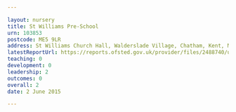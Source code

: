 ```yaml
---

layout: nursery
title: St Williams Pre-School
urn: 103853
postcode: ME5 9LR
address: St Williams Church Hall, Walderslade Village, Chatham, Kent, ME5 9LR
latestReportUrl: https://reports.ofsted.gov.uk/provider/files/2488740/urn/103853.pdf
teaching: 0
development: 0
leadership: 2
outcomes: 0
overall: 2
date: 2 June 2015

---
```

